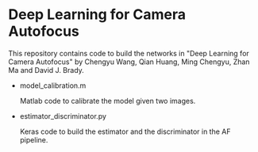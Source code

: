 # Deep Learning for Camera Autofocus
This repository contains code to build the networks in "Deep Learning for Camera Autofocus" by Chengyu Wang, Qian Huang, Ming Chengyu, Zhan Ma and David J. Brady.

* model_calibration.m 

    Matlab code to calibrate the model given two images.

* estimator_discriminator.py

    Keras code to build the estimator and the discriminator in the AF pipeline.

